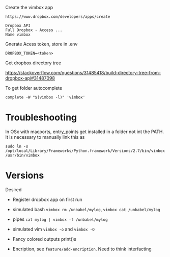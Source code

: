 Create the vimbox app

    https://www.dropbox.com/developers/apps/create

    Dropbox API
    Full Dropbox - Access ...
    Name vimbox

Gnerate Acess token, store in .env

    DROPBOX_TOKEN=<token>

Get dropbox directory tree

https://stackoverflow.com/questions/31485418/build-directory-tree-from-dropbox-api#31487098

To get folder autocomplete

    complete -W "$(vimbox -l)" 'vimbox'

# Troubleshooting

In OSx with macports, entry_points get installed in a folder not int the PATH.
It is necessary to manually link this as

    sudo ln -s /opt/local/Library/Frameworks/Python.framework/Versions/2.7/bin/vimbox /usr/bin/vimbox

# Versions

Desired

* Register dropbox app on first run

* simulated bash `vimbox rm /unbabel/mylog`, `vimbox cat /unbabel/mylog`

* pipes `cat mylog | vimbox -f /unbabel/mylog`

* simulated vim `vimbox -o` and `vimbox -O`

* Fancy colored outputs print()s

* Encription, see `feature/add-encription`. Need to think interfacting
